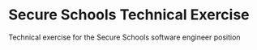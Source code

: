 # Secure Schools Technical Exercise
Technical exercise for the Secure Schools software engineer position
